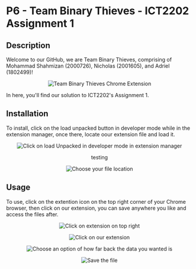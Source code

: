 
__P6 - Team Binary Thieves - ICT2202 Assignment 1__
==

Description
----
Welcome to our GitHub, we are Team Binary Thieves, comprising of Mohammad Shahmizan (2000726), Nicholas (2001605), and Adriel (1802499)!

<p align="center"><img src="https://user-images.githubusercontent.com/71887108/140610344-ca56fcc7-5b8e-430f-80fd-f1f79c7d5f8d.jpg" alt="Team Binary Thieves Chrome Extension"></p>

In here, you'll find our solution to ICT2202's Assignment 1.


Installation
----
To install, click on the load unpacked button in developer mode while in the extension manager, once there, locate oour extension file and load it.
<p align="center"><img src="https://user-images.githubusercontent.com/77711988/140610390-591c1ec1-0175-4372-be6f-473f1179893c.png" alt = "Click on load Unpacked in developer mode in extension manager"></p> <p align="center"> testing </p>
<p align="center"><img src="https://user-images.githubusercontent.com/77711988/140610435-b99a7438-322d-4bcf-b73e-2683e015010f.png" alt = "Choose your file location"></p>

Usage
----
To use, click on the extention icon on the top right corner of your Chrome browser, then click on our extension, you can save anywhere you like and access the files after.
<p align="center"><img src="https://user-images.githubusercontent.com/77711988/140610467-22ed8542-17f7-4fc1-bcdc-e8ca554765d2.png" alt = "Click on extension on top right"></p>
<p align="center"><img src="https://user-images.githubusercontent.com/77711988/140610579-8aeccc47-0e7e-4312-b655-494594717bf7.png" alt = "Click on our extension"></p>
<p align="center"><img src="https://user-images.githubusercontent.com/77711988/140610600-c19c58b9-c750-432a-b5cd-7961ed894bff.png" alt = "Choose an option of how far back the data you wanted is"></p>
<p align="center"><img src="https://user-images.githubusercontent.com/77711988/140610791-958326cd-4671-4806-92f7-32128b6e2e22.png" alt = "Save the file"></p>

